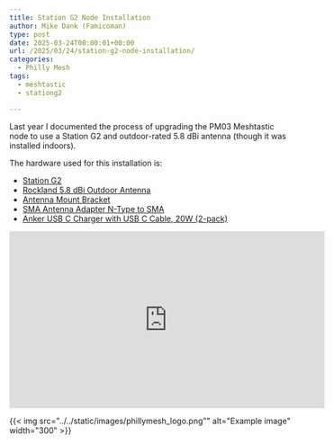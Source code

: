 ```yaml
---
title: Station G2 Node Installation
author: Mike Dank (Famicoman)
type: post
date: 2025-03-24T00:00:01+00:00
url: /2025/03/24/station-g2-node-installation/
categories:
  - Philly Mesh
tags:
  - meshtastic
  - stationg2

---
```


Last year I documented the process of upgrading the PM03 Meshtastic node to use a Station G2 and outdoor-rated 5.8 dBi antenna (though it was installed indoors).

The hardware used for this installation is:

* [Station G2](https://shop.uniteng.com/product/meshtastic-mesh-device-station-edition/)
* [Rockland 5.8 dBi Outdoor Antenna](https://store.rokland.com/products/5-8-dbi-n-male-omni-outdoor-915-mhz-antenna-large-profile-32-height-for-helium-rak-miner-2-nebra-indoor-bobcat?srsltid=AfmBOopSqi63aAtLLUefZoacu5dKMQpltDRCYIgll_Tej2sz8fP8w7tm)
* [Antenna Mount Bracket](https://www.amazon.com/gp/aw/d/B0D7WBM1DF)
* [SMA Antenna Adapter N-Type to SMA](https://www.amazon.com/dp/B07DC2B295)
* [Anker USB C Charger with USB C Cable, 20W (2-pack)](https://www.amazon.com/Anker-Charger-2-Pack-Foldable-Samsung/dp/B0CPDMQW5B)

<iframe width="560" height="315" src="https://www.youtube.com/embed/TDg8m4Wa1so?si=EXf2z38juwSFPpPn" title="YouTube video player" frameborder="0" allow="accelerometer; autoplay; clipboard-write; encrypted-media; gyroscope; picture-in-picture; web-share" referrerpolicy="strict-origin-when-cross-origin" allowfullscreen></iframe>

{{< img src="../../static/images/phillymesh_logo.png"" alt="Example image" width="300" >}}

